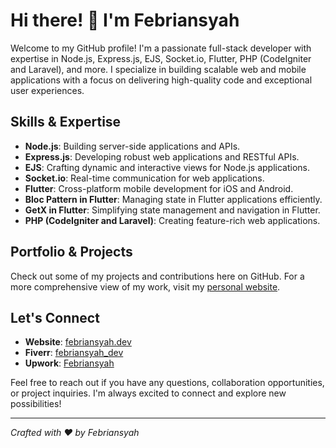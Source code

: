 # Hi there! 👋 I'm Febriansyah

Welcome to my GitHub profile! I'm a passionate full-stack developer with expertise in Node.js, Express.js, EJS, Socket.io, Flutter, PHP (CodeIgniter and Laravel), and more. I specialize in building scalable web and mobile applications with a focus on delivering high-quality code and exceptional user experiences.

## Skills & Expertise

- **Node.js**: Building server-side applications and APIs.
- **Express.js**: Developing robust web applications and RESTful APIs.
- **EJS**: Crafting dynamic and interactive views for Node.js applications.
- **Socket.io**: Real-time communication for web applications.
- **Flutter**: Cross-platform mobile development for iOS and Android.
- **Bloc Pattern in Flutter**: Managing state in Flutter applications efficiently.
- **GetX in Flutter**: Simplifying state management and navigation in Flutter.
- **PHP (CodeIgniter and Laravel)**: Creating feature-rich web applications.

## Portfolio & Projects

Check out some of my projects and contributions here on GitHub. For a more comprehensive view of my work, visit my [personal website](https://febriansyah.dev).

## Let's Connect

- **Website**: [febriansyah.dev](https://febriansyah.dev)
- **Fiverr**: [febriansyah_dev](https://www.fiverr.com/febriansyah_dev)
- **Upwork**: [Febriansyah](https://id.linkedin.com/in/febriansyah-497b60143)

Feel free to reach out if you have any questions, collaboration opportunities, or project inquiries. I'm always excited to connect and explore new possibilities!

---

*Crafted with ❤️ by Febriansyah*
